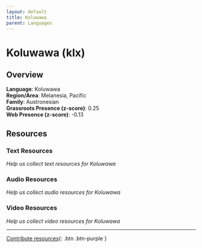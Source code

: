 ```yaml
---
layout: default
title: Koluwawa
parent: Languages
---
```


# Koluwawa (klx)

## Overview

**Language**: Koluwawa  
**Region/Area**: Melanesia, Pacific  
**Family**: Austronesian  
**Grassroots Presence (z-score)**: 0.25  
**Web Presence (z-score)**: -0.13  

## Resources

### Text Resources
*Help us collect text resources for Koluwawa*

### Audio Resources
*Help us collect audio resources for Koluwawa*

### Video Resources
*Help us collect video resources for Koluwawa*

---

[Contribute resources](https://forms.office.com/e/1SfLJx3u1r){: .btn .btn-purple }
